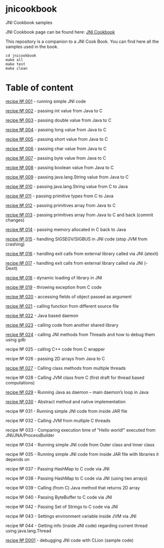 # jnicookbook
JNI Cookbook samples

JNI Cookbook page can be found here: [JNI Cookbook](http://jnicookbook.owsiak.org)

This repository is a companion to a JNI Cook Book. You can find here all the samples used in the book.

    cd jnicookbook
    make all
    make test
    make clean

# Table of content

[recipe № 001](http://jnicookbook.owsiak.org/recipe-No-001/) - running simple JNI code

[recipe № 002](http://jnicookbook.owsiak.org/recipe-No-002/) - passing int value from Java to C

[recipe № 003](http://jnicookbook.owsiak.org/recipe-No-003/) - passing double value from Java to C

[recipe № 004](http://jnicookbook.owsiak.org/recipe-No-004/) - passing long value from Java to C

[recipe № 005](http://jnicookbook.owsiak.org/recipe-No-005/) - passing short value from Java to C

[recipe № 006](http://jnicookbook.owsiak.org/recipe-No-006/) - passing char value from Java to C

[recipe № 007](http://jnicookbook.owsiak.org/recipe-No-007/) - passing byte value from Java to C

[recipe № 008](http://jnicookbook.owsiak.org/recipe-No-008/) - passing boolean value from Java to C

[recipe № 009](http://jnicookbook.owsiak.org/recipe-No-009/) - passing java.lang.String value from Java to C

[recipe № 010](http://jnicookbook.owsiak.org/recipe-No-010/) - passing java.lang.String value from C to Java

[recipe № 011](http://jnicookbook.owsiak.org/recipe-No-011/) - passing primitive types from C to Java

[recipe № 012](http://jnicookbook.owsiak.org/recipe-No-012/) - passing primitives array from Java to C

[recipe № 013](http://jnicookbook.owsiak.org/recipe-No-013/) - passing primitives array from Java to C and back (commit changes)

[recipe № 014](http://jnicookbook.owsiak.org/recipe-No-014/) - passing memory allocated in C back to Java

[recipe № 015](http://jnicookbook.owsiak.org/recipe-No-015/) - handling SIGSEGV/SIGBUS in JNI code (stop JVM from crashing)

[recipe № 016](http://jnicookbook.owsiak.org/recipe-No-016/) - handling exit calls from external library called via JNI (atexit)

[recipe № 017](http://jnicookbook.owsiak.org/recipe-No-017/) - handling exit calls from external library called via JNI (-Dexit)

[recipe № 018](http://jnicookbook.owsiak.org/recipe-No-018) - dynamic loading of library in JNI

[recipe № 019](http://jnicookbook.owsiak.org/recipe-No-019/) - throwing exception from C code

[recipe № 020](http://jnicookbook.owsiak.org/recipe-No-020/) - accessing fields of object passed as argument

[recipe № 021](http://jnicookbook.owsiak.org/recipe-No-021/) - calling function from different source file

[recipe № 022](http://jnicookbook.owsiak.org/recipe-No-022/) - Java based daemon

[recipe № 023](http://jnicookbook.owsiak.org/recipe-No-023/) - calling code from another shared library

[recipe № 024](http://jnicookbook.owsiak.org/recipe-No-024/) - calling JNI methods from Threads and how to debug them using gdb

recipe № 025 - calling C++ code from C wrapper

recipe № 026 - passing 2D arrays from Java to C

[recipe № 027](http://jnicookbook.owsiak.org/recipe-no-027/) - Calling class methods from multiple threads

recipe № 028 - Calling JVM class from C (first draft for thread based computations)

[recipe № 029](http://jnicookbook.owsiak.org/recipe-no-029/) - Running Java as daemon – main daemon’s loop in Java

[recipe № 030](http://jnicookbook.owsiak.org/recipe-no-030/) - Abstract method and native implementation

recipe № 031 - Running simple JNI code from inside JAR file

recipe № 032 - Calling JVM from multiple C threads

recipe № 033 - Comparing execution time of "Hello world!" executed from JNI/JNA/ProcessBuilder

recipe № 034 - Running simple JNI code from Outer class and Inner class

recipe № 035 - Running simple JNI code from inside JAR file with libraries it depends on

recipe № 037 - Passing HashMap to C code via JNI

recipe № 038 - Passing HashMap to C code via JNI (using two arrays)

recipe № 039 - Calling (from C) Java method that returns 2D array 

recipe № 040 - Passing ByteBuffer to C code via JNI

recipe № 042 - Passing Set of Strings to C code via JNI

recipe № 043 - Settings environment variable inside JVM via JNI

recipe № 044 - Getting info (inside JNI code) regarding current thread using java.lang.Thread

[recipe № D001](http://jnicookbook.owsiak.org/recipe-No-D001/) - debugging JNI code with CLion (sample code)
